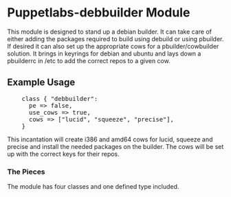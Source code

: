 # Puppetlabs-debbuilder Module #

This module is designed to stand up a debian builder. It can take care of
either adding the packages required to build using debuild or using pbuilder.
If desired it can also set up the appropriate cows for a pbuilder/cowbuilder
solution. It brings in keyrings for debian and ubuntu and lays down a
pbuilderrc in /etc to add the correct repos to a given cow.

## Example Usage ##
<pre>
    class { "debbuilder":
      pe => false,
      use_cows => true,
      cows => ["lucid", "squeeze", "precise"],
    }
</pre>

  This incantation will create i386 and amd64 cows for lucid, squeeze and
  precise and install the needed packages on the builder. The cows will be set
  up with the correct keys for their repos.

### The Pieces ###

  The module has four classes and one defined type included.
